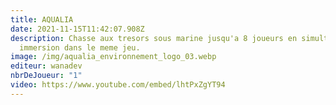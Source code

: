 ```yaml
---
title: AQUALIA
date: 2021-11-15T11:42:07.908Z
description: Chasse aux tresors sous marine jusqu'a 8 joueurs en simultanées en
  immersion dans le meme jeu.
image: /img/aqualia_environnement_logo_03.webp
editeur: wanadev
nbrDeJoueur: "1"
video: https://www.youtube.com/embed/lhtPxZgYT94
---
```

